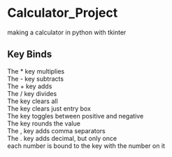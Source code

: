 # Calculator_Project
making a calculator in python with tkinter
## Key Binds
The * key multiplies  
The - key subtracts  
The + key adds  
The / key divides  
The <delete> key clears all   
The <end> key clears just entry box   
The <insert> key toggles between positive and negative    
The <home> key rounds the value    
The , key adds comma separators    
The . key adds decimal, but only once   
each number is bound to the key with the number on it
